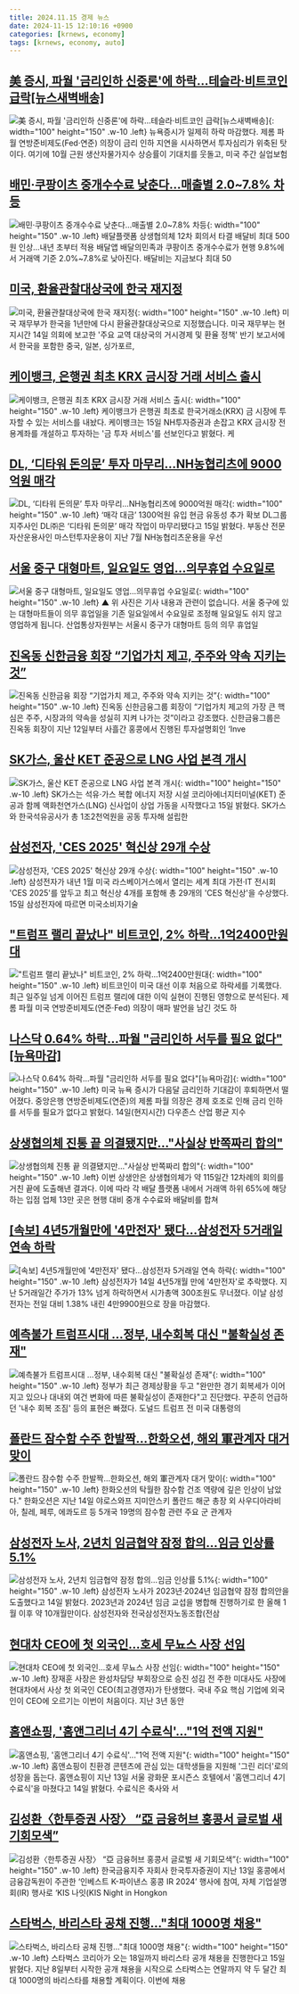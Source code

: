 ```yaml
---
title: 2024.11.15 경제 뉴스
date: 2024-11-15 12:10:16 +0900
categories: [krnews, economy]
tags: [krnews, economy, auto]
---
```

## [美 증시, 파월 '금리인하 신중론'에 하락…테슬라·비트코인 급락[뉴스새벽배송]](https://n.news.naver.com/mnews/article/018/0005886105)

![美 증시, 파월 '금리인하 신중론'에 하락…테슬라·비트코인 급락[뉴스새벽배송]](https://mimgnews.pstatic.net/image/origin/018/2024/11/15/5886105.jpg?type=nf220_150){: width="100" height="150" .w-10 .left}
뉴욕증시가 일제히 하락 마감했다. 제롬 파월 연방준비제도(Fed·연준) 의장이 금리 인하 지연을 시사하면서 투자심리가 위축된 탓이다. 여기에 10월 근원 생산자물가지수 상승률이 기대치를 웃돌고, 미국 주간 실업보험

## [배민·쿠팡이츠 중개수수료 낮춘다…매출별 2.0~7.8% 차등](https://n.news.naver.com/mnews/article/629/0000338568)

![배민·쿠팡이츠 중개수수료 낮춘다…매출별 2.0~7.8% 차등](https://mimgnews.pstatic.net/image/origin/629/2024/11/14/338568.jpg?type=nf220_150){: width="100" height="150" .w-10 .left}
배달플랫폼 상생협의체 12차 회의서 타결 배달비 최대 500원 인상…내년 초부터 적용 배달앱 배달의민족과 쿠팡이츠 중개수수료가 현행 9.8%에서 거래액 기준 2.0%~7.8%로 낮아진다. 배달비는 지금보다 최대 50

## [미국, 환율관찰대상국에 한국 재지정](https://n.news.naver.com/mnews/article/214/0001386754)

![미국, 환율관찰대상국에 한국 재지정](https://mimgnews.pstatic.net/image/origin/214/2024/11/15/1386754.jpg?type=nf220_150){: width="100" height="150" .w-10 .left}
미국 재무부가 한국을 1년만에 다시 환율관찰대상국으로 지정했습니다. 미국 재무부는 현지시간 14일 의회에 보고한 '주요 교역 대상국의 거시경제 및 환율 정책' 반기 보고서에서 한국을 포함한 중국, 일본, 싱가포르,

## [케이뱅크, 은행권 최초 KRX 금시장 거래 서비스 출시](https://n.news.naver.com/mnews/article/421/0007909420)

![케이뱅크, 은행권 최초 KRX 금시장 거래 서비스 출시](https://mimgnews.pstatic.net/image/origin/421/2024/11/15/7909420.jpg?type=nf220_150){: width="100" height="150" .w-10 .left}
케이뱅크가 은행권 최초로 한국거래소(KRX) 금 시장에 투자할 수 있는 서비스를 내놨다. 케이뱅크는 15일 NH투자증권과 손잡고 KRX 금시장 전용계좌를 개설하고 투자하는 '금 투자 서비스'를 선보인다고 밝혔다. 케

## [DL, ‘디타워 돈의문’ 투자 마무리…NH농협리츠에 9000억원 매각](https://n.news.naver.com/mnews/article/366/0001032357)

![DL, ‘디타워 돈의문’ 투자 마무리…NH농협리츠에 9000억원 매각](https://mimgnews.pstatic.net/image/origin/366/2024/11/15/1032357.jpg?type=nf220_150){: width="100" height="150" .w-10 .left}
‘매각 대금’ 1300억원 유입 현금 유동성 추가 확보 DL그룹 지주사인 DL㈜은 ‘디타워 돈의문’ 매각 작업이 마무리됐다고 15일 밝혔다. 부동산 전문 자산운용사인 마스턴투자운용이 지난 7월 NH농협리츠운용을 우선

## [서울 중구 대형마트, 일요일도 영업…의무휴업 수요일로](https://n.news.naver.com/mnews/article/055/0001206464)

![서울 중구 대형마트, 일요일도 영업…의무휴업 수요일로](https://mimgnews.pstatic.net/image/origin/055/2024/11/15/1206464.jpg?type=nf220_150){: width="100" height="150" .w-10 .left}
▲ 위 사진은 기사 내용과 관련이 없습니다. 서울 중구에 있는 대형마트들이 의무 휴업일을 기존 일요일에서 수요일로 조정해 일요일도 쉬지 않고 영업하게 됩니다. 산업통상자원부는 서울시 중구가 대형마트 등의 의무 휴업일

## [진옥동 신한금융 회장 “기업가치 제고, 주주와 약속 지키는 것”](https://n.news.naver.com/mnews/article/119/0002893089)

![진옥동 신한금융 회장 “기업가치 제고, 주주와 약속 지키는 것”](https://mimgnews.pstatic.net/image/origin/119/2024/11/15/2893089.jpg?type=nf220_150){: width="100" height="150" .w-10 .left}
진옥동 신한금융그룹 회장이 “기업가치 제고의 가장 큰 핵심은 주주, 시장과의 약속을 성실히 지켜 나가는 것”이라고 강조했다. 신한금융그룹은 진옥동 회장이 지난 12일부터 사흘간 홍콩에서 진행된 투자설명회인 ‘Inve

## [SK가스, 울산 KET 준공으로 LNG 사업 본격 개시](https://n.news.naver.com/mnews/article/001/0015047921)

![SK가스, 울산 KET 준공으로 LNG 사업 본격 개시](https://mimgnews.pstatic.net/image/origin/001/2024/11/15/15047921.jpg?type=nf220_150){: width="100" height="150" .w-10 .left}
SK가스는 석유·가스 복합 에너지 저장 시설 코리아에너지터미널(KET) 준공과 함께 액화천연가스(LNG) 신사업이 상업 가동을 시작했다고 15일 밝혔다. SK가스와 한국석유공사가 총 1조2천억원을 공동 투자해 설립한

## [삼성전자, 'CES 2025' 혁신상 29개 수상](https://n.news.naver.com/mnews/article/014/0005268359)

![삼성전자, 'CES 2025' 혁신상 29개 수상](https://mimgnews.pstatic.net/image/origin/014/2024/11/15/5268359.jpg?type=nf220_150){: width="100" height="150" .w-10 .left}
삼성전자가 내년 1월 미국 라스베이거스에서 열리는 세계 최대 가전·IT 전시회 'CES 2025'를 앞두고 최고 혁신상 4개를 포함해 총 29개의 'CES 혁신상'을 수상했다. 15일 삼성전자에 따르면 미국소비자기술

## ["트럼프 랠리 끝났나" 비트코인, 2% 하락…1억2400만원대](https://n.news.naver.com/mnews/article/003/0012905495)

!["트럼프 랠리 끝났나" 비트코인, 2% 하락…1억2400만원대](https://mimgnews.pstatic.net/image/origin/003/2024/11/15/12905495.jpg?type=nf220_150){: width="100" height="150" .w-10 .left}
비트코인이 미국 대선 이후 처음으로 하락세를 기록했다. 최근 일주일 넘게 이어진 트럼프 랠리에 대한 이익 실현이 진행된 영향으로 분석된다. 제롬 파월 미국 연방준비제도(연준·Fed) 의장이 매파 발언을 남긴 것도 하

## [나스닥 0.64% 하락…파월 "금리인하 서두를 필요 없다"[뉴욕마감]](https://n.news.naver.com/mnews/article/421/0007908993)

![나스닥 0.64% 하락…파월 "금리인하 서두를 필요 없다"[뉴욕마감]](https://mimgnews.pstatic.net/image/origin/421/2024/11/15/7908993.jpg?type=nf220_150){: width="100" height="150" .w-10 .left}
미국 뉴욕 증시가 다음달 금리인하 기대감이 후퇴하면서 떨어졌다. 중앙은행 연방준비제도(연준)의 제롬 파월 의장은 경제 호조로 인해 금리 인하를 서두를 필요가 없다고 밝혔다. 14일(현지시간) 다우존스 산업 평균 지수

## [상생협의체 진통 끝 의결됐지만…"사실상 반쪽짜리 합의"](https://n.news.naver.com/mnews/article/011/0004415335)

![상생협의체 진통 끝 의결됐지만…"사실상 반쪽짜리 합의"](https://mimgnews.pstatic.net/image/origin/011/2024/11/14/4415335.jpg?type=nf220_150){: width="100" height="150" .w-10 .left}
이번 상생안은 상생협의체가 약 115일간 12차례의 회의를 거친 끝에 도출해낸 결과다. 이에 따라 각 배달 플랫폼 내에서 거래액 하위 65%에 해당하는 입점 업체 13만 곳은 현행 대비 중개 수수료와 배달비를 합쳐

## [[속보] 4년5개월만에 '4만전자' 됐다…삼성전자 5거래일 연속 하락](https://n.news.naver.com/mnews/article/025/0003400573)

![[속보] 4년5개월만에 '4만전자' 됐다…삼성전자 5거래일 연속 하락](https://mimgnews.pstatic.net/image/origin/025/2024/11/14/3400573.jpg?type=nf220_150){: width="100" height="150" .w-10 .left}
삼성전자가 14일 4년5개월 만에 '4만전자'로 추락했다. 지난 5거래일간 주가가 13% 넘게 하락하면서 시가총액 300조원도 무너졌다. 이날 삼성전자는 전일 대비 1.38% 내린 4만9900원으로 장을 마감했다.

## [예측불가 트럼프시대 …정부, 내수회복 대신 "불확실성 존재"](https://n.news.naver.com/mnews/article/008/0005114913)

![예측불가 트럼프시대 …정부, 내수회복 대신 "불확실성 존재"](https://mimgnews.pstatic.net/image/origin/008/2024/11/15/5114913.jpg?type=nf220_150){: width="100" height="150" .w-10 .left}
정부가 최근 경제상황을 두고 "완만한 경기 회복세가 이어지고 있으나 대내외 여건 변화에 따른 불확실성이 존재한다"고 진단했다. 꾸준히 언급하던 '내수 회복 조짐' 등의 표현은 빠졌다. 도널드 트럼프 전 미국 대통령의

## [폴란드 잠수함 수주 한발짝…한화오션, 해외 軍관계자 대거 맞이](https://n.news.naver.com/mnews/article/029/0002915975)

![폴란드 잠수함 수주 한발짝…한화오션, 해외 軍관계자 대거 맞이](https://mimgnews.pstatic.net/image/origin/029/2024/11/15/2915975.jpg?type=nf220_150){: width="100" height="150" .w-10 .left}
한화오션의 탁월한 잠수함 건조 역량에 깊은 인상이 남았다." 한화오션은 지난 14일 야로스와프 지미안스키 폴란드 해군 총장 외 사우디아라비아, 칠레, 페루, 에콰도르 등 5개국 19명의 잠수함 관련 주요 군 관계자

## [삼성전자 노사, 2년치 임금협약 잠정 합의…임금 인상률 5.1%](https://n.news.naver.com/mnews/article/008/0005114706)

![삼성전자 노사, 2년치 임금협약 잠정 합의…임금 인상률 5.1%](https://mimgnews.pstatic.net/image/origin/008/2024/11/14/5114706.jpg?type=nf220_150){: width="100" height="150" .w-10 .left}
삼성전자 노사가 2023년·2024년 임금협약 잠정 합의안을 도출했다고 14일 밝혔다. 2023년과 2024년 임금 교섭을 병합해 진행하기로 한 올해 1월 이후 약 10개월만이다. 삼성전자와 전국삼성전자노동조합(전삼

## [현대차 CEO에 첫 외국인...호세 무뇨스 사장 선임](https://n.news.naver.com/mnews/article/023/0003870584)

![현대차 CEO에 첫 외국인...호세 무뇨스 사장 선임](https://mimgnews.pstatic.net/image/origin/023/2024/11/15/3870584.jpg?type=nf220_150){: width="100" height="150" .w-10 .left}
장재훈 사장은 완성차담당 부회장으로 승진 성김 전 주한 미대사도 사장에 현대차에서 사상 첫 외국인 CEO(최고경영자)가 탄생했다. 국내 주요 핵심 기업에 외국인이 CEO에 오르기는 이번이 처음이다. 지난 3년 동안

## [홈앤쇼핑, '홈앤그리너 4기 수료식'..."1억 전액 지원"](https://n.news.naver.com/mnews/article/014/0005268128)

![홈앤쇼핑, '홈앤그리너 4기 수료식'..."1억 전액 지원"](https://mimgnews.pstatic.net/image/origin/014/2024/11/14/5268128.jpg?type=nf220_150){: width="100" height="150" .w-10 .left}
홈앤쇼핑이 친환경 콘텐츠에 관심 있는 대학생들을 지원해 '그린 리더'로의 성장을 돕는다. 홈앤쇼핑이 지난 13일 서울 광화문 포시즌스 호텔에서 '홈앤그리너 4기 수료식'을 마쳤다고 14일 밝혔다. 수료식은 축사와 서

## [김성환〈한투증권 사장〉 “亞 금융허브 홍콩서 글로벌 새 기회모색”](https://n.news.naver.com/mnews/article/016/0002388888)

![김성환〈한투증권 사장〉 “亞 금융허브 홍콩서 글로벌 새 기회모색”](https://mimgnews.pstatic.net/image/origin/016/2024/11/15/2388888.jpg?type=nf220_150){: width="100" height="150" .w-10 .left}
한국금융지주 자회사 한국투자증권이 지난 13일 홍콩에서 금융감독원이 주관한 ‘인베스트 K-파이낸스 홍콩 IR 2024’ 행사에 참여, 자체 기업설명회(IR) 행사로 ‘KIS 나잇(KIS Night in Hongkon

## [스타벅스, 바리스타 공채 진행…"최대 1000명 채용"](https://n.news.naver.com/mnews/article/277/0005500878)

![스타벅스, 바리스타 공채 진행…"최대 1000명 채용"](https://mimgnews.pstatic.net/image/origin/277/2024/11/15/5500878.jpg?type=nf220_150){: width="100" height="150" .w-10 .left}
스타벅스 코리아가 오는 18일까지 바리스타 공개 채용을 진행한다고 15일 밝혔다. 지난 8일부터 시작한 공개 채용을 시작으로 스타벅스는 연말까지 약 두 달간 최대 1000명의 바리스타를 채용할 계획이다. 이번에 채용

